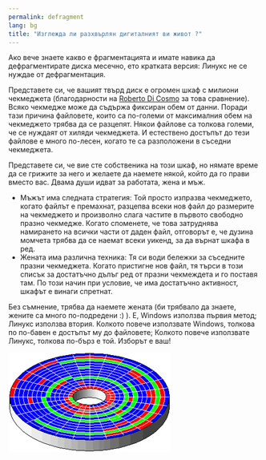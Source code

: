 ```yaml
---
permalink: defragment
lang: bg
title: "Изглежда ли разхвърлян дигиталният ви живот ?"
---
```


Ако вече знаете какво е фрагментацията и имате навика да дефрагментирате диска месечно, ето кратката версия: Линукс не се нуждае от дефрагментация.

Представете си, че вашият твърд диск е огромен шкаф с милиони чекмеджета (благодарности на <a href="http://www.pps.jussieu.fr/~dicosmo/">Roberto 
Di Cosmo</a> за това сравнение). Всяко чекмедже може да съдържа фиксиран обем от данни. Поради тази причина файловете, които са по-големи от максималния обем на чекмеджето трябва да се разцепят. Някои файлове са толкова големи, че се нуждаят от хиляди чекмеджета. И естествено достъпът до тези файлове е много по-лесен, когато те са разположени в съседни чекмеджета.

Представете си, че вие сте собственика на този шкаф, но нямате време да се грижите за него и желаете да наемете някой, който да го прави вместо вас. Двама души идват за работата, жена и мъж.

<ul>

<li>Мъжът има следната стратегия: Той просто изпразва чекмеджето, когато файлът е премахнат, разцепва всеки нов файл до размерите на чекмеджето и произволно слага частите в първото свободно празно чекмедже. Когато споменете, че това затруднява намирането на всички части от даден файл, отговорът е, че дузина момчета трябва да се наемат всеки уикенд, за да върнат шкафа в ред.</li>

<li>Жената има различна техника: Тя си води бележки за съседните празни чекмеджета. Когато пристигне нов файл, тя търси в този списък за достатъчно дълъг ред от празни чекмеждета и го поставя там. По този начин при условие, че има достатъчно активност, шкафът е винаги спретнат.</li>

</ul>

Без съмнение, трябва да наемете жената (би трябвало да знаете, жените са много по-подредени  :) ). Е, Windows използва първия метод; Линукс използва втория. Колкото повече използвате Windows, толкова по по-бавен е достъпът му до файловете; Колкото повече използвате Линукс, толкова по-бърз е той. Изборът е ваш!

<img src="/img/defragment.png" />




